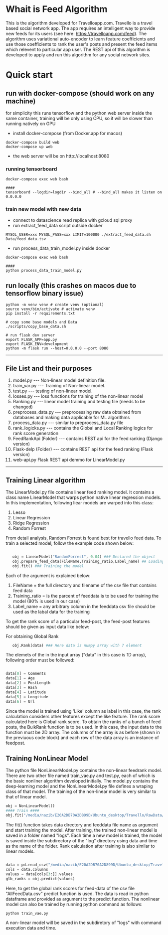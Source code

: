 # Whait is Feed Algorithm
This is the algorithm developed for Travelloapp.com. Travello is a travel based social network app. The app requires an intelligent way to provide new feeds for its users (see here: https://travelloapp.com/feed). The algorithm uses variational auto-encoder to learn feature coefficients and use those coefficients to rank the user's posts and present the feed items which relevent to particular app user. The REST api of this algorithm is developed to apply and run this algorithm for any social network sites.     

# Quick start

## run with docker-compose (should work on any machine)

for simplicity this runs tensorflow and the python web server inside the same container, training will be only using CPU, so it will be slower than running natively on GPU

- install docker-compose (from Docker.app for macos)
```
docker-compose build web
docker-compose up web
```
- the web server will be on http://localhost:8080

### running tensorboard
```
docker-compose exec web bash

#### 
tensorboard --logdir=logdir --bind_all # --bind_all makes it listen on 0.0.0.0

```

### train new model with new data

- connect to datascience read replica with gcloud sql proxy
- run extract_feed_data script outside docker
```
MYSQL_USER=xxx MYSQL_PASS=xxx LIMIT=100000 ./extract_feed_data.sh Data/feed_data.tsv
```
- run process_data_train_model.py inside docker
```
docker-compose exec web bash

#### 
python process_data_train_model.py
```

## run locally (this crashes on macos due to tensorflow binary issue)
```
python -m venv venv # create venv (optional)
source venv/bin/activate # activate venv
pip install -r requirements.txt

# copy some base models and Data
./scripts/copy_base_data.sh

# run flask dev server
export FLASK_APP=app.py 
export FLASK_ENV=development
python -m flask run --host=0.0.0.0 --port 8080

```

---

## File List and their purposes

1. model.py --- Non-linear model definition file.
2. train_var.py --- Training of Non-linear model.
3. test.py --- testing of non-linear model.
4. losses.py --- loss functions for training of the non-linear model
5. Ranking.py  --- linear model training and testing file (needs to be changed)
6. preprocess_data.py --- preprocessing raw data obtained from databases and making data applicable for ML algorithms
7. process_data.py --- similar to preprocess_data.py file
8. rank_logicks.py --- contains the Global and Local Ranking logics for rank score generation
9. FeedRankApi (Folder) --- contains REST api for the feed ranking (Django version)
10. Flask-delp (Folder) --- contains REST api for the feed ranking (Flask version)
11. web-api.py Flask REST api demmo for LinearModel.py

---

## Training Linear algorithm
 The LinearModel.py file contains linear feed ranking model. It contains a class name LinearModel that warps python native linear regression models. In this implementation, following liear models are warped into this class:

 1. Lesso
 2. Linear Regression
 3. Ridge Regression
 4. Random Forrest

 From detail analysis, Random Forrest is found best for travello feed data. To train a selected model, follow the example code shown below:
 ```python

    obj = LinearModel("RandomForrest", 0.04) ### Declared the object
    obj.prepare_feed_data(FileName,Training_ratio,Label_name) ## Loading and pre-processing feed data file
    obj.fit() ### Training the model
```    
Each of the argument is explained below:

1. FileName = the full directory and filename of the csv file that contains feed data
2. Training_ratio = is the parcent of feeddata is to be used for training the model (80% is used in our case)
3. Label_name = any arbitrary column in the feeddata csv file should be used as the labal data for the training

To get the rank score of a particular feed-post, the feed-post features should be given as input data like below:

For obtaining Global Rank
```python
   obj.Rank(data) ### Here data is numpy array with 7 element 
```
The elemets of the in the input array ("data" in this case is 1D array), following order must be followed:
```python

data[0] = Comments
data[1] = Age
data[2] = PostLength
data[3] = Hash
data[4] = Latitude
data[5] = Longitude
data[6] = Url
```
Since the model is trained using 'Like' column as label in this case, the rank calculation considers other features except the like feature. The rank score calculated here is Global rank score. To obtain the ranks of a bunch of feed posts, the BulkRank function is to be used. In this case, the input data to the function must be 2D array. The columns of the array is as before (shown in the previuous code block) and each row of the data array is an instance of feedpost.    

## Training NonLinear Model
The python file NonLinearModel.py contains the non-linear feedrank model. There are two other file named train_vae.py and test.py, each of which is the basic nonliner algorithm developed initially. The model.py contains the deep-learning model and the NonLinearModel.py file defines a wraping class of that model. The training of the non-linear model is very similar to that of linear model.

```python    
obj = NonLinearModel()
#### Train ####
obj.fit("/media/nazib/E20A2DB70A2D899D/Ubuntu_desktop/Travello/RawData/new_feed_data/","AllFeedData.csv")

```
The fit() function takes data directory and feeddata file name as argument and start training the model. After training, the trained non-linear model is saved in a folder named "logs". Each time a new model is trained, the model is saved inside the subdirectory of the "log" directory using data and time as the name of the folder. Rank calculation after training is also similar to linear models. 
``` python

data = pd.read_csv("/media/nazib/E20A2DB70A2D899D/Ubuntu_desktop/Travello/RawData/new_feed_data/AllFeedData.csv")
cols = data.columns 
values = data[cols[3:]].values
glb_ranks = obj.predict(values)
```
Here, to get the global rank scores for feed-data of the csv file "AllFeedData.csv" predict function is used. The data is read in python dataframe and provided as argument to the predict function.
The nonlinear model can also be trained by running python command as follows:

```python
python train_vae.py
```
A non-linear model will be saved in the subdiretory of "logs" with command execution data and time. 
